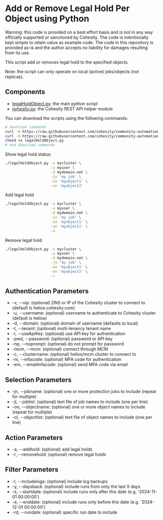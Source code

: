 # Add or Remove Legal Hold Per Object using Python

Warning: this code is provided on a best effort basis and is not in any way officially supported or sanctioned by Cohesity. The code is intentionally kept simple to retain value as example code. The code in this repository is provided as-is and the author accepts no liability for damages resulting from its use.

This script add or removes legal hold to the specified objects.

Note: the script can only operate on local (active) jobs/objects (not replicas).

## Components

* [legalHoldObject.py](https://raw.githubusercontent.com/cohesity/community-automation-samples/main/python/legalHoldObject/legalHoldObject.py): the main python script
* [pyhesity.py](https://raw.githubusercontent.com/cohesity/community-automation-samples/main/python/pyhesity/pyhesity.py): the Cohesity REST API helper module

You can download the scripts using the following commands:

```bash
# download commands
curl -O https://raw.githubusercontent.com/cohesity/community-automation-samples/main/python/legalHoldObject/legalHoldObject.py
curl -O https://raw.githubusercontent.com/cohesity/community-automation-samples/main/python/pyhesity.py
chmod +x legalHoldObject.py
# end download commands
```

Show legal hold status:

```bash
./legalHoldObject.py -v mycluster \
                     -u myuser \
                     -d mydomain.net \
                     -jn 'my job' \
                     -on 'myobject1' \
                     -on 'myobject2'
```

Add legal hold

```bash
./legalHoldObject.py -v mycluster \
                     -u myuser \
                     -d mydomain.net \
                     -jn 'my job' \
                     -on 'myobject1' \
                     -on 'myobject2' \
                     -a
```

Remove legal hold

```bash
./legalHoldObject.py -v mycluster \
                     -u myuser \
                     -d mydomain.net \
                     -jn 'my job' \
                     -on 'myobject1' \
                     -on 'myobject2' \
                     -r
```

## Authentication Parameters

* -v, --vip: (optional) DNS or IP of the Cohesity cluster to connect to (default is helios.cohesity.com)
* -u, --username: (optional) username to authenticate to Cohesity cluster (default is helios)
* -d, --domain: (optional) domain of username (defaults to local)
* -t, --tenant: (optional) multi-tenancy tenant name
* -i, --useApiKey: (optional) use API key for authentication
* -pwd, --password: (optional) password or API key
* -np, --noprompt: (optional) do not prompt for password
* -mcm, --mcm: (optional) connect through MCM
* -c, --clustername: (optional) helios/mcm cluster to connect to
* -m, --mfacode: (optional) MFA code for authentication
* -em, --emailmfacode: (optional) send MFA code via email

## Selection Parameters

* -jn, --jobname: (optional) one or more protection jobs to include (repeat for multiple)
* -jl, --joblist: (optional) text file of job names to include (one per line)
* -on, --objectname: (optional) one or more object names to include (repeat for multiple)
* -ol, --objectlist: (optional) text file of object names to include (one per line)

## Action Parameters

* -a, --addhold: (optional) add legal holds
* -r, --removehold: (optional) remove legal holds

## Filter Parameters

* -l, --includelogs: (optional) include log backups
* -y, --daysback: (optional) include runs from only the last X days
* -s, --startdate: (optional) include runs only after this date (e.g. '2024-11-01 00:00:00')
* -e, --enddate: (optional) include runs only before this date (e.g. '2024-12-01 00:00:00')
* -rd, --rundate: (optional) specific run date to include
